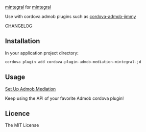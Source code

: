 [mintegral](https://firebase.google.com/docs/admob/android/mediation-networks) for [mintegral](https://developers.facebook.com/docs/audience-network/getting-started)

Use with cordova admob plugins such as [cordova-admob-jimmy](https://github.com/jamesfdickinson/admob-google-cordova-clean)

[CHANGELOG](https://github.com/jamesfdickinson/cordova-plugin-admob-mediation-mintegral-jd/blob/master/CHANGELOG.md)

## Installation ##

In your application project directory:

```bash
cordova plugin add cordova-plugin-admob-mediation-mintegral-jd
```

## Usage ##

[Set Up Admob Mediation](https://support.google.com/admob/answer/3124703?hl=en)

Keep using the API of your favorite Admob cordova plugin!

## Licence ##

The MIT License
